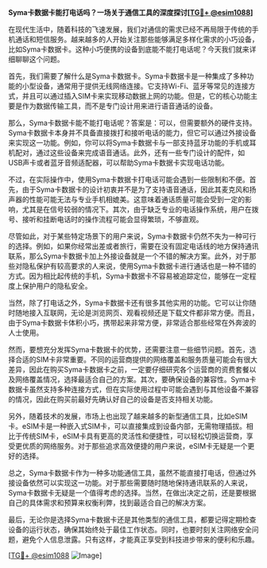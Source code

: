**Syma卡数据卡能打电话吗？一场关于通信工具的深度探讨[[TG💪+ @esim1088](https://t.me/s/esim1088)]**

在现代生活中，随着科技的飞速发展，我们对通信的需求已经不再局限于传统的手机通话和短信服务。越来越多的人开始关注那些能够满足多样化需求的小巧设备，比如Syma卡数据卡。这种小巧便携的设备到底能不能打电话呢？今天我们就来详细聊聊这个问题。

首先，我们需要了解什么是Syma卡数据卡。Syma卡数据卡是一种集成了多种功能的小型设备，通常用于提供无线网络连接。它支持Wi-Fi、蓝牙等常见的连接方式，并且可以通过插入SIM卡来实现移动数据上网的功能。但是，它的核心功能主要是作为数据传输工具，而不是专门设计用来进行语音通话的设备。

那么，Syma卡数据卡能不能打电话呢？答案是：可以，但需要额外的硬件支持。Syma卡数据卡本身并不具备直接拨打和接听电话的能力，但它可以通过外接设备来实现这一功能。例如，你可以将Syma卡数据卡与一部支持蓝牙功能的手机或耳机配对，通过这些设备来完成语音通话。此外，还有一些专门设计的配件，如USB声卡或者蓝牙音频适配器，可以帮助Syma卡数据卡实现电话功能。

不过，在实际操作中，使用Syma卡数据卡打电话可能会遇到一些限制和不便。首先，由于Syma卡数据卡的设计初衷并不是为了支持语音通话，因此其麦克风和扬声器的性能可能无法与专业手机相媲美。这意味着通话质量可能会受到一定的影响，尤其是在信号较弱的情况下。其次，由于缺乏专业的电话操作系统，用户在拨号、接听和挂断电话时的操作流程可能会显得繁琐，不够直观。

尽管如此，对于某些特定场景下的用户来说，Syma卡数据卡仍然不失为一种可行的选择。例如，如果你经常出差或者旅行，需要在没有固定电话线的地方保持通讯联系，那么Syma卡数据卡加上外接设备就是一个不错的解决方案。此外，对于那些对隐私保护有较高要求的人来说，使用Syma卡数据卡进行通话也是一种不错的方式。因为相比起传统的手机，Syma卡数据卡不容易被追踪定位，能够在一定程度上保护用户的隐私安全。

当然，除了打电话之外，Syma卡数据卡还有很多其他实用的功能。它可以让你随时随地接入互联网，无论是浏览网页、观看视频还是下载文件都非常方便。而且，由于Syma卡数据卡体积小巧，携带起来非常方便，非常适合那些经常在外奔波的人士使用。

然而，要想充分发挥Syma卡数据卡的优势，还需要注意一些细节问题。首先，选择合适的SIM卡非常重要。不同的运营商提供的网络覆盖和服务质量可能会有很大差异，因此在购买Syma卡数据卡之前，一定要仔细研究各个运营商的资费套餐以及网络覆盖情况，选择最适合自己的方案。其次，要确保设备的兼容性。Syma卡数据卡虽然支持多种连接方式，但在实际使用过程中可能会遇到与其他设备不兼容的情况，因此在购买前最好先确认好自己的设备是否支持相关功能。

另外，随着技术的发展，市场上也出现了越来越多的新型通信工具，比如eSIM卡。eSIM卡是一种嵌入式SIM卡，可以直接集成到设备内部，无需物理插拔。相比于传统SIM卡，eSIM卡具有更高的灵活性和便捷性，可以轻松切换运营商，享受更优质的网络服务。对于那些追求高效便捷的用户来说，eSIM卡无疑是一个更好的选择。

总之，Syma卡数据卡作为一种多功能通信工具，虽然不能直接打电话，但通过外接设备依然可以实现这一功能。对于那些需要随时随地保持通讯联系的人来说，Syma卡数据卡无疑是一个值得考虑的选择。当然，在做出决定之前，还是要根据自己的具体需求和预算来权衡利弊，找到最适合自己的解决方案。

最后，无论你是选择Syma卡数据卡还是其他类型的通信工具，都要记得定期检查设备的运行状态，确保其始终处于最佳工作状态。同时，也要时刻关注网络安全问题，避免个人信息泄露。只有这样，才能真正享受到科技进步带来的便利和乐趣。

[[TG💪+ @esim1088](https://t.me/s/esim1088) ![Image](https://i.postimg.cc/4NQfJmqS/Snipaste-2025-05-13-00-14-12.png)]